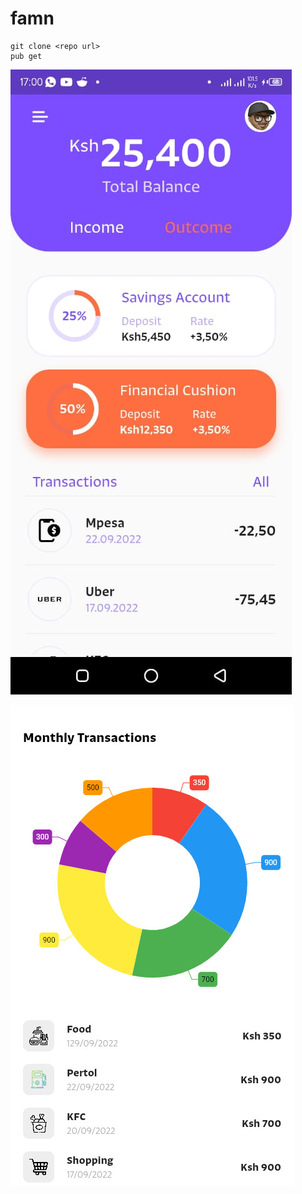 # famn

```
git clone <repo url>
pub get
```

![Screenshot1](assets/images/s1.jpeg?raw=true "Screenshot 1")

![Screenshot2](assets/images/s2.jpeg?raw=true "Screenshot 2")
